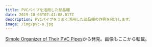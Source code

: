 ```yaml
---
title: PVCパイプを活用した部品棚
date: 2019-10-03T07:41:08.017Z
description: PVCパイプをうまく活用した部品棚の作例を紹介します。
image: /img/pvc-o.jpg
---
```

[Simple Organizer of Their PVC Pipes](https://www.instructables.com/id/Simple-Organizer-of-Their-PVC-Pipes/)から発見。画像もここから転載。
